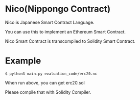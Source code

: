 # Nico(Nippongo Contract)
Nico is Japanese Smart Contract Language.

You can use this to implement an Ethereum Smart Contract.

Nico Smart Contract is transcompiled to Solidity Smart Contract.

# Example
```
$ python3 main.py evaluation_code/erc20.nc
```

When run above, you can get erc20.sol

Please compile that with Solidity Compiler.


